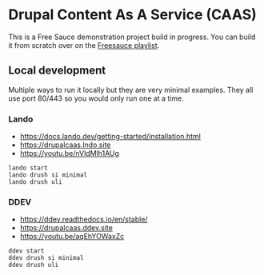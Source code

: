 # Drupal Content As A Service (CAAS)

This is a Free Sauce demonstration project build in progress. You can build it from scratch
over on the [Freesauce playlist](https://www.youtube.com/playlist?list=PLxbpGX8IrZNqRyzN5F98h1NCpJXjwDO3g).

## Local development

Multiple ways to run it locally but they are very minimal examples. They all use
port 80/443 so you would only run one at a time.

### Lando

* https://docs.lando.dev/getting-started/installation.html
* https://drupalcaas.lndo.site
* https://youtu.be/nVldMlh1AUg

```
lando start
lando drush si minimal
lando drush uli
```

### DDEV

* https://ddev.readthedocs.io/en/stable/
* https://drupalcaas.ddev.site
* https://youtu.be/aqEhYOWaxZc

```
ddev start
ddev drush si minimal
ddev drush uli
```
